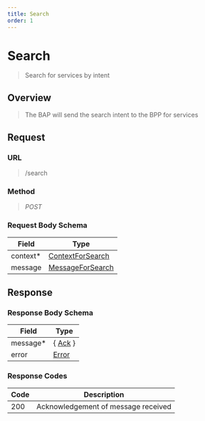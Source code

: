 ```yaml
---
title: Search
order: 1
---
```


# Search

> Search for services by intent

## Overview

> The BAP will send the search intent to the BPP for services

## Request

### URL

> /search

### Method

> _POST_

### Request Body Schema

| **Field** | **Type**                                                                    |
| --------- | --------------------------------------------------------------------------- |
| context\* | [ContextForSearch](/reference/0.9.3/core/schema-reference/contextforsearch) |
| message   | [MessageForSearch](/reference/0.9.3/core/schema-reference/messageforsearch) |

## Response

### Response Body Schema

| **Field** | **Type**                                              |
| --------- | ----------------------------------------------------- |
| message\* | { [Ack](/reference/0.9.3/core/schema-reference/ack) } |
| error     | [Error](/reference/0.9.3/core/schema-reference/error) |

### Response Codes

| **Code** | **Description**                     |
| -------- | ----------------------------------- |
| 200      | Acknowledgement of message received |
